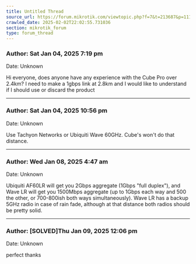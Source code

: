 ```yaml
---
title: Untitled Thread
source_url: https://forum.mikrotik.com/viewtopic.php?f=7&t=213687&p=1118313#p1118313
crawled_date: 2025-02-02T22:02:55.731036
section: mikrotik_forum
type: forum_thread
---
```


### Author: Sat Jan 04, 2025 7:19 pm
Date: Unknown

Hi everyone, does anyone have any experience with the Cube Pro over 2.4km? I need to make a 1gbps link at 2.8km and I would like to understand if I should use or discard the product


---
### Author: Sat Jan 04, 2025 10:56 pm
Date: Unknown

Use Tachyon Networks or Ubiquiti Wave 60GHz. Cube's won't do that distance.


---
### Author: Wed Jan 08, 2025 4:47 am
Date: Unknown

Ubiquiti AF60LR will get you 2Gbps aggregate (1Gbps "full duplex"), and Wave LR will get you 1500Mbps aggregate (up to 1Gbps each way and 500 the other, or 700-800ish both ways simultaneously).  Wave LR has a backup 5GHz radio in case of rain fade, although at that distance both radios should be pretty solid.


---
### Author: [SOLVED]Thu Jan 09, 2025 12:06 pm
Date: Unknown

perfect thanks

